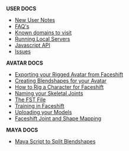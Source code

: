 **USER DOCS**

* [New User Notes](https://github.com/highfidelity/hifi/wiki/New-User-Notes)
* [FAQ's](https://github.com/highfidelity/hifi/wiki/Frequently-Asked-Questions-(FAQ))
* [Known domains to visit](https://github.com/highfidelity/hifi/wiki/Domains)
* [Running Local Servers](https://github.com/highfidelity/hifi/wiki/Running-Local-Servers)
* [Javascript API](https://github.com/highfidelity/hifi/wiki/Javascript-API)
* [Issues](https://github.com/highfidelity/hifi/wiki/Issues)

**AVATAR DOCS**

* [Exporting your Rigged Avatar from Faceshift](https://github.com/highfidelity/hifi/wiki/Exporting-Your-Rigged-Avatar-From-Faceshift)
* [Creating Blendshapes for your Avatar](https://github.com/highfidelity/hifi/wiki/Creating-Blendshapes-for-your-Avatar)
* [How to Rig a Character for Faceshift](https://github.com/highfidelity/hifi/wiki/How-to-Rig-a-Character-for-Faceshift)
* [Naming your Skeletal Joints](https://github.com/highfidelity/hifi/wiki/Naming-Your-Skeletal-Joints)
* [The FST File](https://github.com/highfidelity/hifi/wiki/The-FST-file)
* [Training in Faceshift](https://github.com/highfidelity/hifi/wiki/Training-in-Faceshift)
* [Uploading your Models](https://github.com/highfidelity/hifi/wiki/Uploading-Your-Models)
* [Faceshift Joint and Shape Mapping](https://github.com/highfidelity/hifi/wiki/Faceshift-Joint-and-Shape-Mapping)

**MAYA DOCS**

* [Maya Script to Split Blendshapes](https://github.com/highfidelity/hifi/wiki/Maya-Script-to-Split-Blendshapes)

